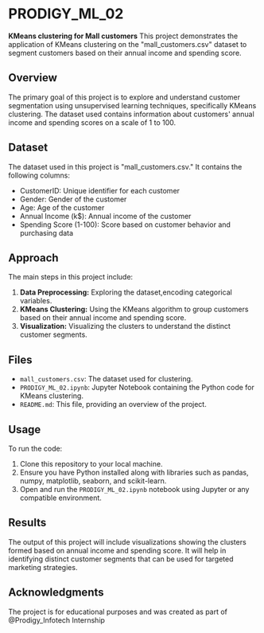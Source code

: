 # PRODIGY_ML_02
**KMeans clustering for Mall customers**
This project demonstrates the application of KMeans clustering on the "mall_customers.csv" dataset to segment customers based on their annual income and spending score.
## Overview

The primary goal of this project is to explore and understand customer segmentation using unsupervised learning techniques, specifically KMeans clustering. The dataset used contains information about customers' annual income and spending scores on a scale of 1 to 100.

## Dataset

The dataset used in this project is "mall_customers.csv." It contains the following columns:

- CustomerID: Unique identifier for each customer
- Gender: Gender of the customer
- Age: Age of the customer
- Annual Income (k$): Annual income of the customer
- Spending Score (1-100): Score based on customer behavior and purchasing data

## Approach

The main steps in this project include:

1. **Data Preprocessing:** Exploring the dataset,encoding categorical variables.
2. **KMeans Clustering:** Using the KMeans algorithm to group customers based on their annual income and spending score.
3. **Visualization:** Visualizing the clusters to understand the distinct customer segments.

## Files

- `mall_customers.csv`: The dataset used for clustering.
- `PRODIGY_ML_02.ipynb`: Jupyter Notebook containing the Python code for KMeans clustering.
- `README.md`: This file, providing an overview of the project.

## Usage

To run the code:

1. Clone this repository to your local machine.
2. Ensure you have Python installed along with libraries such as pandas, numpy, matplotlib, seaborn, and scikit-learn.
3. Open and run the `PRODIGY_ML_02.ipynb` notebook using Jupyter or any compatible environment.

## Results

The output of this project will include visualizations showing the clusters formed based on annual income and spending score. It will help in identifying distinct customer segments that can be used for targeted marketing strategies.

## Acknowledgments

The project is for educational purposes and was created as part of @Prodigy_Infotech Internship



